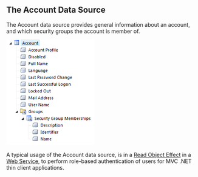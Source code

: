 ## The Account Data Source

The Account data source provides general information about an account, and which security groups the account is member of.

![ID6C67A3DB64AF4C22.png](media/ID6C67A3DB64AF4C22.png)

A typical usage of the Account data source, is in a [Read Object Effect](../actions/effects/read-objects.md "Read Objects") in a [Web Service](../../web-services.md "Web Services"), to perform role-based authentication of users for MVC .NET thin client applications.